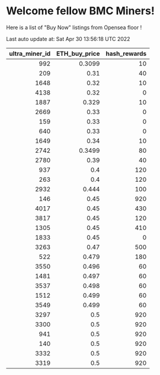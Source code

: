 # Welcome fellow BMC Miners!
Here is a list of "Buy Now" listings from Opensea floor !


Last auto update at: Sat Apr 30 13:56:18 UTC 2022


|   ultra_miner_id |   ETH_buy_price |   hash_rewards |
|-----------------:|----------------:|---------------:|
|              992 |          0.3099 |             10 |
|              209 |          0.31   |             40 |
|             1648 |          0.32   |             10 |
|             4138 |          0.32   |              0 |
|             1887 |          0.329  |             10 |
|             2669 |          0.33   |              0 |
|              159 |          0.33   |              0 |
|              640 |          0.33   |              0 |
|             1649 |          0.34   |             10 |
|             2742 |          0.3499 |             80 |
|             2780 |          0.39   |             40 |
|              937 |          0.4    |            120 |
|              263 |          0.4    |            120 |
|             2932 |          0.444  |            100 |
|              146 |          0.45   |            920 |
|             4017 |          0.45   |            430 |
|             3817 |          0.45   |            120 |
|             1305 |          0.45   |            410 |
|             1833 |          0.45   |              0 |
|             3263 |          0.47   |            500 |
|              522 |          0.479  |            180 |
|             3550 |          0.496  |             60 |
|             1481 |          0.497  |             60 |
|             3537 |          0.498  |             60 |
|             1512 |          0.499  |             60 |
|             3549 |          0.499  |             60 |
|             3297 |          0.5    |            920 |
|             3300 |          0.5    |            920 |
|              941 |          0.5    |            920 |
|              140 |          0.5    |            920 |
|             3332 |          0.5    |            920 |
|             3319 |          0.5    |            920 |